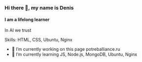 ### Hi there 👋, my name is Denis
#### I am a lifelong learner
In  AI we trust

Skills: HTML, CSS, Ubuntu, Nginx 

- 🔭 I’m currently working on this page potreballiance.ru 
- 🌱 I’m currently learning JS, Node.js, MongoDB, Ubuntu, Nginx 
